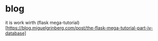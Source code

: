 # blog
it is work wirth (flask mega-tutorial)[https://blog.miguelgrinberg.com/post/the-flask-mega-tutorial-part-iv-database]
